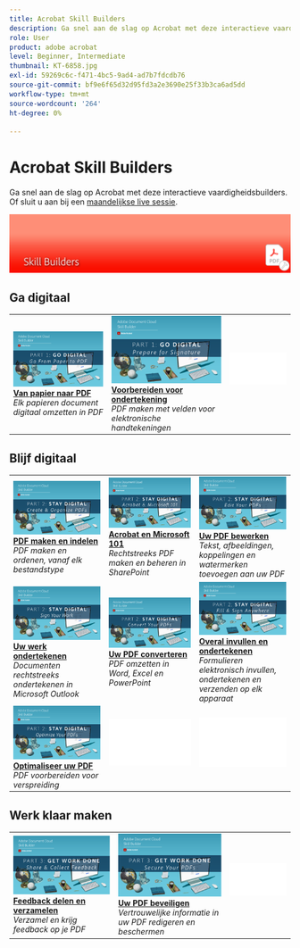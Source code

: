 ```yaml
---
title: Acrobat Skill Builders
description: Ga snel aan de slag op Acrobat met deze interactieve vaardigheidsbuilders
role: User
product: adobe acrobat
level: Beginner, Intermediate
thumbnail: KT-6858.jpg
exl-id: 59269c6c-f471-4bc5-9ad4-ad7b7fdcdb76
source-git-commit: bf9e6f65d32d95fd3a2e3690e25f33b3ca6ad5dd
workflow-type: tm+mt
source-wordcount: '264'
ht-degree: 0%

---
```


# Acrobat Skill Builders

Ga snel aan de slag op Acrobat met deze interactieve vaardigheidsbuilders. Of sluit u aan bij een [maandelijkse live sessie](skill-builder-webinars.md).

![Acrobat Skill Builder-afbeelding](../assets/Hero-SkillBuilders.png)

## Ga digitaal

<table style="table-layout:fixed">
<tr>
  <td>
    <a href="https://doccloud.adobeconnect.com/paperpdf/" target="_blank">
      <img alt="Van papier naar PDF" src="../assets/sb_papertopdf.png" />
    </a>
    <div>
    <a href="https://doccloud.adobeconnect.com/paperpdf/" target="_blank"><strong>Van papier naar PDF</strong></a>
    </div>
    <em>Elk papieren document digitaal omzetten in PDF</em>
    <br>
  </td>
  <td>
    <a href="https://doccloud.adobeconnect.com/skillbuilder-sigforms/" target="_blank">
      <img alt="Van papier naar PDF" src="../assets/sb_prepareforsignature.png" />
    </a>
    <div>
    <a href="https://doccloud.adobeconnect.com/skillbuilder-sigforms/" target="_blank"><strong>Voorbereiden voor ondertekening</strong></a>
    </div>
    <em>PDF maken met velden voor elektronische handtekeningen</em>
    <br>
  </td>
  <td>
    <img alt="Spacer" src="../assets/Whitespacer.png" />
    <div>
    <br>
  </td>
</tr>
</table>

## Blijf digitaal

<table style="table-layout:fixed">
<tr>
 <td>
    <a href="https://doccloud.adobeconnect.com/createpdfs/" target="_blank">
      <img alt="PDF maken en indelen" src="../assets/sb_create.png" />
    </a>
    <div>
    <a href="https://doccloud.adobeconnect.com/createpdfs/" target="_blank"><strong>PDF maken en indelen</strong></a>
    </div>
    <em>PDF maken en ordenen, vanaf elk bestandstype</em>
    <br>
  </td>
  <td>
    <a href="https://doccloud.adobeconnect.com/micro/" target="_blank">
      <img alt="Acrobat en Microsoft 101" src="../assets/sb_microsoft.png" />
    </a>
    <div>
    <a href="https://doccloud.adobeconnect.com/micro/" target="_blank"><strong>Acrobat en Microsoft 101</strong></a>
    </div>
    <em>Rechtstreeks PDF maken en beheren in SharePoint</em>
    <br>
  </td>
  <td>
    <a href="https://doccloud.adobeconnect.com/editpdf/" target="_blank">
      <img alt="Uw PDF bewerken" src="../assets/sb_edit.png" />
    </a>
    <div>
    <a href="https://doccloud.adobeconnect.com/editpdf/" target="_blank"><strong>Uw PDF bewerken</strong></a>
    </div>
    <em>Tekst, afbeeldingen, koppelingen en watermerken toevoegen aan uw PDF</em>
    <br>
  </td>
</tr>
<tr>
  <td>
    <a href="https://doccloud.adobeconnect.com/sign/" target="_blank">
      <img alt="Uw werk ondertekenen" src="../assets/sb_signed.png" />
    </a>
    <div>
    <a href="https://doccloud.adobeconnect.com/sign/" target="_blank"><strong>Uw werk ondertekenen</strong></a>
    </div>
    <em>Documenten rechtstreeks ondertekenen in Microsoft Outlook</em>
    <br>
  </td>
  <td>
    <a href="https://doccloud.adobeconnect.com/convertpdfs/" target="_blank">
      <img alt="Uw PDF converteren" src="../assets/sb_convert.png" />
    </a>
    <div>
    <a href="https://doccloud.adobeconnect.com/convertpdfs/" target="_blank"><strong>Uw PDF converteren</strong></a>
    </div>
    <em>PDF omzetten in Word, Excel en PowerPoint</em>
    <br>
  </td>
  <td>
    <a href="https://doccloud.adobeconnect.com/fillsign/" target="_blank">
      <img alt="Overal invullen en ondertekenen" src="../assets/sb_fill.png" />
    </a>
    <div>
    <a href="https://doccloud.adobeconnect.com/fillsign/" target="_blank"><strong>Overal invullen en ondertekenen</strong></a>
    </div>
    <em>Formulieren elektronisch invullen, ondertekenen en verzenden op elk apparaat</em>
    <br>
  </td>
</tr>
<tr>
  <td>
    <a href="https://doccloud.adobeconnect.com/optimizepdfs/" target="_blank">
      <img alt="Optimaliseer uw PDF" src="../assets/sb_optimize.png" />
    </a>
    <div>
    <a href="https://doccloud.adobeconnect.com/optimizepdfs/" target="_blank"><strong>Optimaliseer uw PDF</strong></a>
    </div>
    <em>PDF voorbereiden voor verspreiding</em>
    <br>
  </td>
  <td>
   <img alt="Spacer" src="../assets/Whitespacer.png" />
    <div>
    <br>
  </td>
  <td>
   <img alt="Spacer" src="../assets/Whitespacer.png" />
    <div>
    <br>
  </td>
</tr>
</table>

## Werk klaar maken

<table style="table-layout:fixed">
<tr>
  <td>
    <a href="https://doccloud.adobeconnect.com/skillbuilder-share/" target="_blank">
      <img alt="Feedback delen en verzamelen" src="../assets/sb_feedback.png" />
    </a>
    <div>
    <a href="https://doccloud.adobeconnect.com/skillbuilder-share/" target="_blank"><strong>Feedback delen en verzamelen</strong></a>
    </div>
    <em>Verzamel en krijg feedback op je PDF</em>
    <br>
  </td>
  <td>
    <a href="https://doccloud.adobeconnect.com/securepdfs/" target="_blank">
      <img alt="Uw PDF beveiligen" src="../assets/sb_secure.png" />
    </a>
    <div>
    <a href="https://doccloud.adobeconnect.com/securepdfs/" target="_blank"><strong>Uw PDF beveiligen</strong></a>
    </div>
    <em>Vertrouwelijke informatie in uw PDF redigeren en beschermen</em>
    <br>
  </td>
  <td>
   <img alt="Spacer" src="../assets/Whitespacer.png" />
    <div>
    <br>
  </td>
</tr>
</table>
